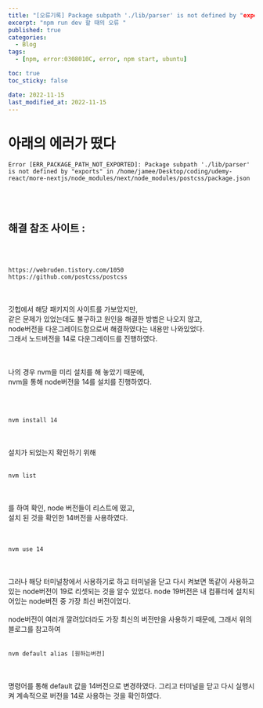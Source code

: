 ```yaml
---
title: "[오류기록] Package subpath './lib/parser' is not defined by "exports" in"
excerpt: "npm run dev 할 때의 오류 "
published: true
categories:
  - Blog
tags:
  - [npm, error:0308010C, error, npm start, ubuntu]

toc: true
toc_sticky: false

date: 2022-11-15
last_modified_at: 2022-11-15
---
```


# 아래의 에러가 떴다

```
Error [ERR_PACKAGE_PATH_NOT_EXPORTED]: Package subpath './lib/parser' is not defined by "exports" in /home/jamee/Desktop/coding/udemy-react/more-nextjs/node_modules/next/node_modules/postcss/package.json
```

<br><br>

## 해결 참조 사이트 :

<br><br>

```
https://webruden.tistory.com/1050
https://github.com/postcss/postcss
```

<br><br>
깃헙에서 해당 패키지의 사이트를 가보았지만,  
같은 문제가 있었는데도 불구하고 원인을 해결한 방법은 나오지 않고,  
node버전을 다운그레이드함으로써 해결하였다는 내용만 나와있었다.  
그래서 노드버전을 14로 다운그레이드를 진행하였다.  
<br><br>

나의 경우 nvm을 미리 설치를 해 놓았기 때문에,  
nvm을 통해 node버전을 14를 설치를 진행하였다.

<br><br>

```
nvm install 14
```

<br><br>
설치가 되었는지 확인하기 위해
<br><br>

```
nvm list
```

<br><br>
를 하여 확인, node 버전들이 리스트에 떴고,  
설치 된 것을 확인한 14버전을 사용하였다.  
<br><br>

```
nvm use 14
```

<br><br>
그러나 해당 터미널창에서 사용하기로 하고 터미널을 닫고 다시 켜보면
똑같이 사용하고있는 node버전이 19로 리셋되는 것을 알수 있었다.
node 19버전은 내 컴퓨터에 설치되어있는 node버전 중 가장 최신 버전이었다.
<br><br>
node버전이 여러개 깔려있더라도 가장 최신의 버전만을 사용하기 때문에,
그래서 위의 블로그를 참고하여
<br><br>

```
nvm default alias [원하는버전]
```

<br><br>
명령어를 통해 default 값을 14버전으로 변경하였다.
그리고 터미널을 닫고 다시 실행시켜
계속적으로 버전을 14로 사용하는 것을 확인하였다.
<br><br>

